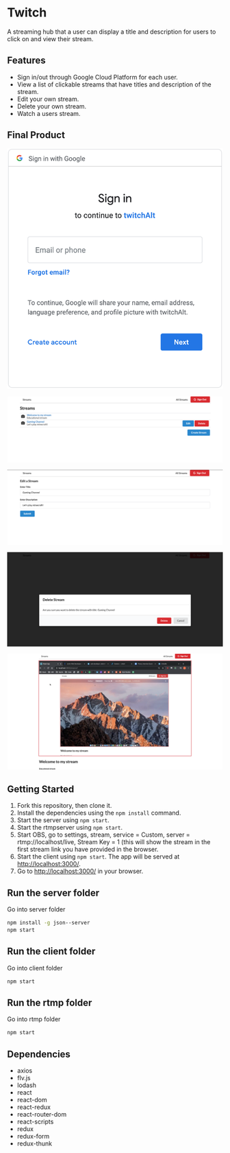 # Twitch

A streaming hub that a user can display a title and description for users to click on and view their stream.

## Features

- Sign in/out through Google Cloud Platform for each user.
- View a list of clickable streams that have titles and description of the stream.
- Edit your own stream.
- Delete your own stream.
- Watch a users stream.

## Final Product

!["Sign In/out Google Functionality"](docs/Google.png)

!["Main screen functionality"](docs/main-screen.png)

!["Edit message"](docs/edit-channel.png)

!["Delete message"](docs/delete-channel.png)

!["Stream Showing"](docs/stream-showing.png)

## Getting Started

1. Fork this repository, then clone it.
2. Install the dependencies using the `npm install` command.
3. Start the server using `npm start`.
4. Start the rtmpserver using `npm start`.
5. Start OBS, go to settings, stream,
   service = Custom,
   server = rtmp://localhost/live,
   Stream Key = 1 (this will show the stream in the first stream link you have provided in the browser.
6. Start the client using `npm start`. The app will be served at <http://localhost:3000/>.
7. Go to <http://localhost:3000/> in your browser.

## Run the server folder

Go into server folder

```sh
npm install -g json--server
npm start
```

## Run the client folder

Go into client folder

```sh
npm start
```

## Run the rtmp folder

Go into rtmp folder

```sh
npm start
```

## Dependencies

- axios
- flv.js
- lodash
- react
- react-dom
- react-redux
- react-router-dom
- react-scripts
- redux
- redux-form
- redux-thunk
